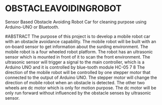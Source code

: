 # OBSTACLEAVOIDINGROBOT
Sensor Based Obstacle Avoiding Robot Car for cleaning purpose using Arduino-UNO or Bluetooth.

#ABSTRACT
The purpose of this project is to develop a mobile robot car with an obstacle avoidance capability. The mobile robot will be built with an on-board sensor to get information about the surding environment. The mobile robot is a four wheeled robot platform. The robot has an ultrasonic sensor which is mounted in front of it to scan the front environment. The ultrasonic sensor will trigger a signal to the main controller, which is a Arduino UNO and it is controlled by blue-tooth module HC-05 7
8 The direction of the mobile robot will be controlled by one stepper motor that connected to the output of Arduino UNO. The stepper motor will change the direction of mobile robot when an obstacle is detected. The other two wheels are dc motor which is only for motion purpose. The dc motor will be only run forward without influenced by the obstacle senses by ultrasonic sensor.
